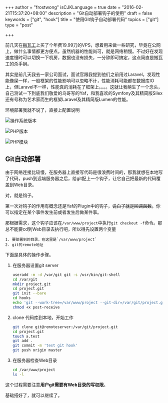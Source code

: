 +++
author = "frostwong"
isCJKLanguage = true
date = "2016-02-21T15:37:20+08:00"
description = "Git自动部署钩子的使用"
draft = false
keywords = ["git", "hook"]
title = "使用Git钩子自动部署代码"
topics = ["git"]
type = "post"

+++

前几天在[搬瓦工](https://bandwagonhost.com/)上买了个年费19.99刀的VPS，想着用来做一些研究，毕竟在公网上，做什么事情都更方便点。虽然机器的性能尚可，就是网络稍慢。不过好在发现速度慢时可以切换一下机房，数据也没有损失，一分钟即可搞定，这点简直是搬瓦工的杀手锏。

其实是前几天我去一家公司面试，面试官跟我提到他们之前用过Laravel，发现性能像屎一样，一般框架的性能影响可以忽略不计，性能消耗可能都在数据库IO上，但Laravel不一样，性能真的消耗在了框架上。。。。这就让我萌生了一个念头，自己测试一下到底我们敬爱的鸟哥写的Yaf，和我喜欢的Symfony及其精简版Silex还有号称为艺术家而生的框架Laravel及其精简版Lumen的性能。

环境部署我就不说了，直接上配置说明

![操作系统版本](http://7xn2pe.com1.z0.glb.clouddn.com/%E5%B1%8F%E5%B9%95%E5%BF%AB%E7%85%A7%202016-02-21%20%E4%B8%8B%E5%8D%883.49.05.png)

![PHP版本](http://7xn2pe.com1.z0.glb.clouddn.com/%E5%B1%8F%E5%B9%95%E5%BF%AB%E7%85%A7%202016-02-21%20%E4%B8%8B%E5%8D%883.47.48.png)

![PHP模块](http://7xn2pe.com1.z0.glb.clouddn.com/%E5%B1%8F%E5%B9%95%E5%BF%AB%E7%85%A7%202016-02-21%20%E4%B8%8B%E5%8D%883.48.04.png)

## Git自动部署

由于网络连接比较慢，在服务器上直接写代码是很浪费时间的，那我就想在本地写了代码，push到远端服务器之后，给git配上一个钩子，让它自己把最新的代码覆盖到Web目录。

对，就是钩子。

第一次对钩子的作用有概念还是Yaf的Plugin中的钩子，~~说白了就是回调函数~~。你可以指定在某个事件发生前或者发生后做某件事。

那根据需求，这个钩子应该在`/var/www/project`中执行`git checkout -f`命令。那总不能要cd到Web目录去执行吧，所以得先设置两个变量

    1. 要部署到的目录，在这里是`/var/www/project`
    2. git的remote地址

下面是具体的操作步骤。

1. 在服务器设置git server
    
    ```sh
    useradd -m -d /var/git git -s /usr/bin/git-shell
    cd /var/git
    mkdir project.git
    cd project.git
    git init --bare
    cd hooks
    echo 'git --work-tree=/var/www/project --git-dir=/var/git/project.git checkout -f' > post-receive
    chmod +x post-receive
    ```
    
2. clone 代码库到本地，开始工作

    ```sh
    git clone git@remoteserver:/var/git/project.git
    cd project.git
    touch a.test
    git add .
    git commit -m 'test git hook'
    git push origin master
    ```
    
3. 在服务器检查Web目录

    ```sh
    cd /var/www/project
    ls -l
    ```

这个过程需要注意**用户git需要有Web目录的写权限**。

基础搭好了，就可以继续了。
